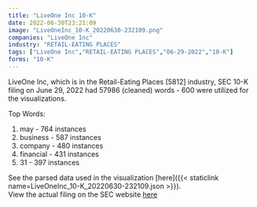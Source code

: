 ```yaml
---
title: "LiveOne Inc 10-K"
date: 2022-06-30T23:21:09
image: "LiveOneInc_10-K_20220630-232109.png"
companies: "LiveOne Inc"
industry: "RETAIL-EATING PLACES"
tags: ["LiveOne Inc","RETAIL-EATING PLACES","06-29-2022","10-K"]
forms: "10-K"
---
```

LiveOne Inc, which is in the Retail-Eating Places [5812] industry, SEC 10-K filing on June 29, 2022 had 57986 (cleaned) words - 600 were utilized for the visualizations.

Top Words:
1. may - 764 instances
2. business - 587 instances
3. company - 480 instances
4. financial - 431 instances
5. 31 - 397 instances


See the parsed data used in the visualization [here]({{< staticlink name=LiveOneInc_10-K_20220630-232109.json >}}).  
View the actual filing on the SEC website [here](https://www.sec.gov/Archives/edgar/data/1491419/0001213900-22-035870.txt)